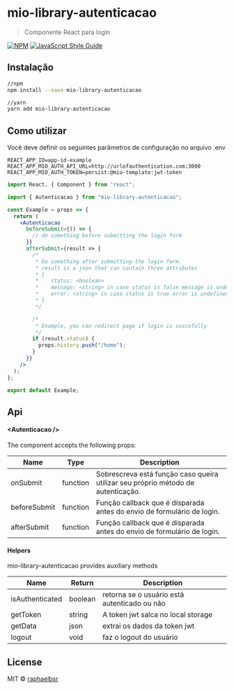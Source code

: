 # mio-library-autenticacao

> Componente React para login

[![NPM](https://img.shields.io/npm/v/mio-library-autenticacao.svg)](https://www.npmjs.com/package/mio-library-autenticacao) [![JavaScript Style Guide](https://img.shields.io/badge/code_style-standard-brightgreen.svg)](https://standardjs.com)

## Instalação

```bash
//npm
npm install --save mio-library-autenticacao

//yarn
yarn add mio-library-autenticacao

```

## Como utilizar

Você deve definir os seguintes parâmetros de configuração no arquivo .env

```env
REACT_APP_ID=app-id-example
REACT_APP_MIO_AUTH_API_URL=http://urlofauthentication.com:3000
REACT_APP_MIO_AUTH_TOKEN=persist:@mio-template:jwt-token
```

```jsx
import React, { Component } from "react";

import { Autenticacao } from "mio-library-autenticacao";

const Example = props => {
  return (
    <Autenticacao
      beforeSubmit={() => {
        // do something before submitting the login form
      }}
      afterSubmit={result => {
        /*
         * Do something after submitting the login form.
         * result is a json that can contain three attributes
         * {
         *    status: <boolean>
         *    message: <string> in case status is false message is undefined
         *    error: <string> in case status is true error is undefined
         * }
         */

        /*
         * Example, you can redirect page if login is succefully
         */
        if (result.status) {
          props.history.push("/home");
        }
      }}
    />
  );
};

export default Example;
```

## Api

#### &lt;Autenticacao />

The component accepts the following props:

| Name         | Type     | Description                                                                      |
| ------------ | -------- | -------------------------------------------------------------------------------- |
| onSubmit     | function | Sobrescreva está função caso queira utilizar seu próprio método de autenticação. |
| beforeSubmit | function | Função callback que é disparada antes do envio de formulário de login.           |
| afterSubmit  | function | Função callback que é disparada antes do envio de formulário de login.           |

#### Helpers

mio-library-autenticacao provides auxiliary methods

| Name            | Return  | Description                                  |
| --------------- | ------- | -------------------------------------------- |
| isAuthenticated | boolean | retorna se o usuário está autenticado ou não |
| getToken        | string  | A token jwt salca no local storage           |
| getData         | json    | extrai os dados da token jwt                 |
| logout          | void    | faz o logout do usuário                      |

## License

MIT © [raphaelbsr](https://github.com/raphaelbsr)
